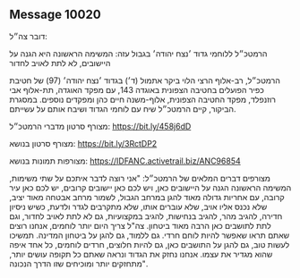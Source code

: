 ## Message 10020

דובר צה״ל: 

הרמטכ״ל ללוחמי גדוד ׳נצח יהודה׳ בגבול עזה: המשימה הראשונה היא הגנה על היישובים, לא לתת לאויב לחדור 

הרמטכ״ל, רב-אלוף הרצי הלוי ביקר אתמול (ד׳) בגדוד ׳נצח יהודה׳ (97) של חטיבת כפיר הפועלים בחטיבה הצפונית באוגדה 143, עם מפקד האוגדה, תת-אלוף אבי רוזנפלד, מפקד החטיבה הצפונית, אלוף-משנה חיים כהן ומפקדים נוספים. 
במסגרת הביקור, קיים הרמטכ״ל שיח עם לוחמי הגדוד ושיבח אותם על עשייתם. 

מצורף סרטון מדברי הרמטכ״ל: https://bit.ly/458j6dD

מצורף סרטון בנושא: https://bit.ly/3RctDP2

מצורפות תמונות בנושא: https://IDFANC.activetrail.biz/ANC96854

מצורפים דברים המלאים של הרמטכ״ל: "אני רוצה לדבר איתכם על שתי משימות, המשימה הראשונה הגנה על היישובים כאן, ויש לכם כאן יישובים קרובים, יש לכם כאן עיר קרובה, עם אחריות גדולה מאוד להגן במרחב הגבול, לשמור מרחב אבטחה מאוד יציב, שלא נכנס אליו אויב, שלא עוברים אותו, שלא מתקרבים לגדר ולדעת, כשיש ניסיון חדירה, להגיב מהר, להגיב בנחישות, להגיב במקצועיות, גם לא לתת לאויב לחדור, וגם לתת לתושבים כאן הרבה מאוד ביטחון. צה"ל צריך היום יותר לוחמים, אנחנו רוצים שאתם תראו שאפשר להיות לוחם חרדי. גם ללמוד, גם להגן על ביטחון המדינה. תמשיכו לעשות טוב, גם להגן על התושבים כאן, גם להיות חלוצים, חרדים לוחמים, כל אחד איפה שהוא מגדיר את עצמו. אנחנו נחזק את הגדוד ונראה שאתם כל תקופה עושים יותר, מתחזקים יותר ומוכיחים שזו הדרך הנכונה".

